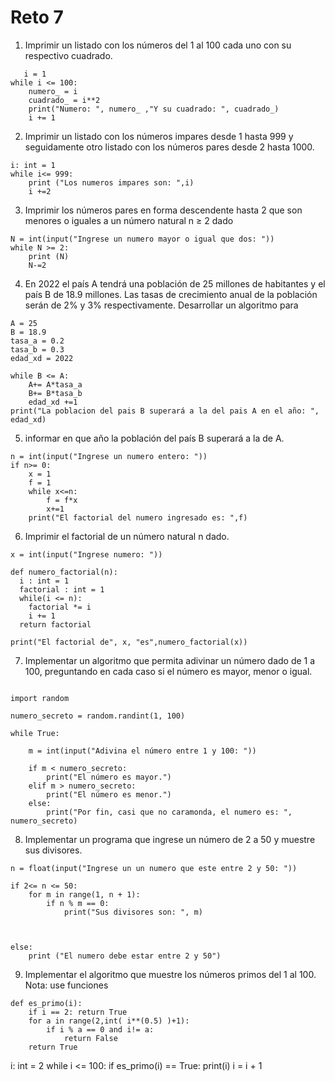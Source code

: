 # Reto 7
1. Imprimir un listado con los números del 1 al 100 cada uno con su respectivo cuadrado.
```
   i = 1
while i <= 100:
    numero_ = i
    cuadrado_ = i**2
    print("Numero: ", numero_ ,"Y su cuadrado: ", cuadrado_)
    i += 1
```
2. Imprimir un listado con los números impares desde 1 hasta 999 y seguidamente otro listado con los números pares desde 2 hasta 1000.
```
i: int = 1
while i<= 999:
    print ("Los numeros impares son: ",i)
    i +=2
```
3. Imprimir los números pares en forma descendente hasta 2 que son menores o iguales a un número natural n ≥ 2 dado
```
N = int(input("Ingrese un numero mayor o igual que dos: "))
while N >= 2:
    print (N)
    N-=2 

```
4. En 2022 el país A tendrá una población de 25 millones de habitantes y el país B de 18.9 millones. Las tasas de crecimiento anual de la población serán de 2% y 3% respectivamente. Desarrollar un algoritmo para
```
A = 25
B = 18.9
tasa_a = 0.2
tasa_b = 0.3
edad_xd = 2022

while B <= A:
    A+= A*tasa_a
    B+= B*tasa_b
    edad_xd +=1
print("La poblacion del pais B superará a la del pais A en el año: ", edad_xd)
```
5. informar en que año la población del país B superará a la de A.
```
n = int(input("Ingrese un numero entero: "))
if n>= 0:
    x = 1
    f = 1
    while x<=n:
        f = f*x
        x+=1
    print("El factorial del numero ingresado es: ",f)
```

6. Imprimir el factorial de un número natural n dado.
```
x = int(input("Ingrese numero: "))

def numero_factorial(n):
  i : int = 1
  factorial : int = 1
  while(i <= n):
    factorial *= i
    i += 1
  return factorial

print("El factorial de", x, "es",numero_factorial(x))
```
7. Implementar un algoritmo que permita adivinar un número dado de 1 a 100, preguntando en cada caso si el número es mayor, menor o igual.
```

import random

numero_secreto = random.randint(1, 100)

while True:
    
    m = int(input("Adivina el número entre 1 y 100: "))

    if m < numero_secreto:
        print("El número es mayor.")
    elif m > numero_secreto:
        print("El número es menor.")
    else:
        print("Por fin, casi que no caramonda, el numero es: ", numero_secreto)
```
8. Implementar un programa que ingrese un número de 2 a 50 y muestre sus divisores.
```
n = float(input("Ingrese un un numero que este entre 2 y 50: "))

if 2<= n <= 50:
    for m in range(1, n + 1):
        if n % m == 0:
            print("Sus divisores son: ", m)

        
    
else:
    print ("El numero debe estar entre 2 y 50")
```
9. Implementar el algoritmo que muestre los números primos del 1 al 100. Nota: use funciones
```
def es_primo(i):
    if i == 2: return True
    for a in range(2,int( i**(0.5) )+1):
        if i % a == 0 and i!= a:
            return False
    return True
```

i: int = 2
while i <= 100:
    if es_primo(i) == True:
        print(i)
    i = i + 1
```
